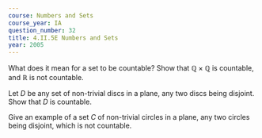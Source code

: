```yaml
---
course: Numbers and Sets
course_year: IA
question_number: 32
title: 4.II.5E Numbers and Sets
year: 2005
---
```



What does it mean for a set to be countable? Show that $\mathbb{Q} \times \mathbb{Q}$ is countable, and $\mathbb{R}$ is not countable.

Let $D$ be any set of non-trivial discs in a plane, any two discs being disjoint. Show that $D$ is countable.

Give an example of a set $C$ of non-trivial circles in a plane, any two circles being disjoint, which is not countable.